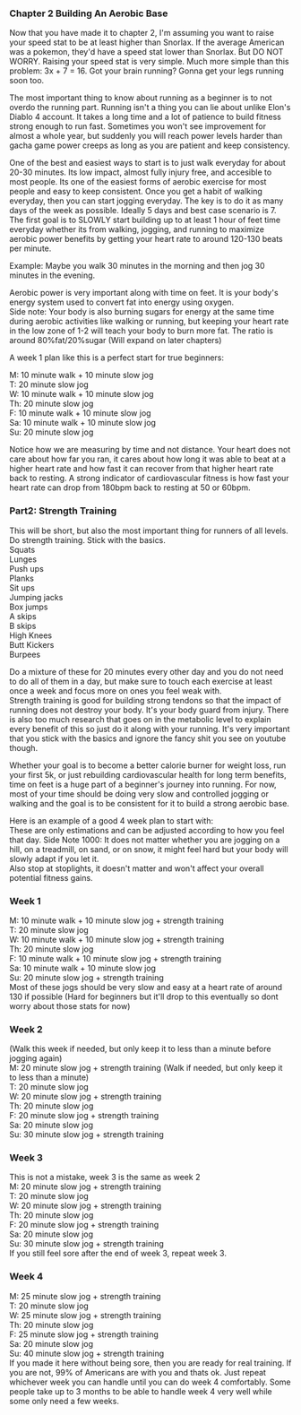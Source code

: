 ### Chapter 2 Building An Aerobic Base

Now that you have made it to chapter 2, I'm assuming you want to raise your speed stat to be at least higher than Snorlax. If the average American was a pokemon, they'd have a speed stat lower than Snorlax. But DO NOT WORRY. Raising your speed stat is very simple. Much more simple than this problem: 3x + 7 = 16. Got your brain running? Gonna get your legs running soon too.

The most important thing to know about running as a beginner is to not overdo the running part. Running isn't a thing you can lie about unlike Elon's Diablo 4 account. It takes a long time and a lot of patience to build fitness strong enough to run fast. Sometimes you won't see improvement for almost a whole year, but suddenly you will reach power levels harder than gacha game power creeps as long as you are patient and keep consistency.

One of the best and easiest ways to start is to just walk everyday for about 20-30 minutes. Its low impact, almost fully injury free, and accesible to most people. Its one of the easiest forms of aerobic exercise for most people and easy to keep consistent. Once you get a habit of walking everyday, then you can start jogging everyday. The key is to do it as many days of the week as possible. Ideally 5 days and best case scenario is 7. The first goal is to SLOWLY start building up to at least 1 hour of feet time everyday whether its from walking, jogging, and running to maximize aerobic power benefits by getting your heart rate to around 120-130 beats per minute.  

Example: Maybe you walk 30 minutes in the morning and then jog 30 minutes in the evening. 

Aerobic power is very important along with time on feet. It is your body's energy system used to convert fat into energy using oxygen.  
Side note: Your body is also burning sugars for energy at the same time during aerobic activities like walking or running, but keeping your heart rate in the low zone of 1-2 will teach your body to burn more fat. The ratio is around 80%fat/20%sugar (Will expand on later chapters) 

A week 1 plan like this is a perfect start for true beginners:

M: 10 minute walk + 10 minute slow jog  
T: 20 minute slow jog  
W: 10 minute walk + 10 minute slow jog  
Th: 20 minute slow jog  
F: 10 minute walk + 10 minute slow jog  
Sa: 10 minute walk + 10 minute slow jog  
Su: 20 minute slow jog   

Notice how we are measuring by time and not distance. Your heart does not care about how far you ran, it cares about how long it was able to beat at a higher heart rate and how fast it can recover from that higher heart rate back to resting. A strong indicator of cardiovascular fitness is how fast your heart rate can drop from 180bpm back to resting at 50 or 60bpm.  

### Part2: Strength Training

This will be short, but also the most important thing for runners of all levels. Do strength training. Stick with the basics.  
Squats  
Lunges  
Push ups  
Planks  
Sit ups  
Jumping jacks  
Box jumps  
A skips  
B skips  
High Knees  
Butt Kickers  
Burpees  

Do a mixture of these for 20 minutes every other day and you do not need to do all of them in a day, but make sure to touch each exercise at least once a week and focus more on ones you feel weak with.  
Strength training is good for building strong tendons so that the impact of running does not destroy your body. It's your body guard from injury.
There is also too much research that goes on in the metabolic level to explain every benefit of this so just do it along with your running. It's very important that you stick with the basics and ignore the fancy shit you see on youtube though.

Whether your goal is to become a better calorie burner for weight loss, run your first 5k, or just rebuilding cardiovascular health for long term benefits, time on feet is a huge part of a beginner's journey into running. For now, most of your time should be doing very slow and controlled jogging or walking and the goal is to be consistent for it to build a strong aerobic base. 

Here is an example of a good 4 week plan to start with:  
These are only estimations and can be adjusted according to how you feel that day.
Side Note 1000: It does not matter whether you are jogging on a hill, on a treadmill, on sand, or on snow, it might feel hard but your body will slowly adapt if you let it.  
Also stop at stoplights, it doesn't matter and won't affect your overall potential fitness gains.
### Week 1

M: 10 minute walk + 10 minute slow jog + strength training  
T: 20 minute slow jog  
W: 10 minute walk + 10 minute slow jog  + strength training  
Th: 20 minute slow jog  
F: 10 minute walk + 10 minute slow jog  + strength training  
Sa: 10 minute walk + 10 minute slow jog  
Su: 20 minute slow jog  + strength training  
Most of these jogs should be very slow and easy at a heart rate of around 130 if possible (Hard for beginners but it'll drop to this eventually so dont worry about those stats for now)

### Week 2

(Walk this week if needed, but only keep it to less than a minute before jogging again)  
M: 20 minute slow jog + strength training (Walk if needed, but only keep it to less than a minute)  
T: 20 minute slow jog  
W: 20 minute slow jog  + strength training  
Th: 20 minute slow jog  
F: 20 minute slow jog  + strength training  
Sa: 20 minute slow jog  
Su: 30 minute slow jog  + strength training  


### Week 3

This is not a mistake, week 3 is the same as week 2  
M: 20 minute slow jog + strength training  
T: 20 minute slow jog  
W: 20 minute slow jog  + strength training  
Th: 20 minute slow jog  
F: 20 minute slow jog  + strength training  
Sa: 20 minute slow jog  
Su: 30 minute slow jog  + strength training  
If you still feel sore after the end of week 3, repeat week 3.  

### Week 4

M: 25 minute slow jog + strength training  
T: 20 minute slow jog  
W: 25 minute slow jog  + strength training  
Th: 20 minute slow jog  
F: 25 minute slow jog  + strength training  
Sa: 20 minute slow jog  
Su: 40 minute slow jog  + strength training  
If you made it here without being sore, then you are ready for real training. If you are not, 99% of Americans are with you and thats ok. Just repeat whichever week you can handle until you can do week 4 comfortably. Some people take up to 3 months to be able to handle week 4 very well while some only need a few weeks.